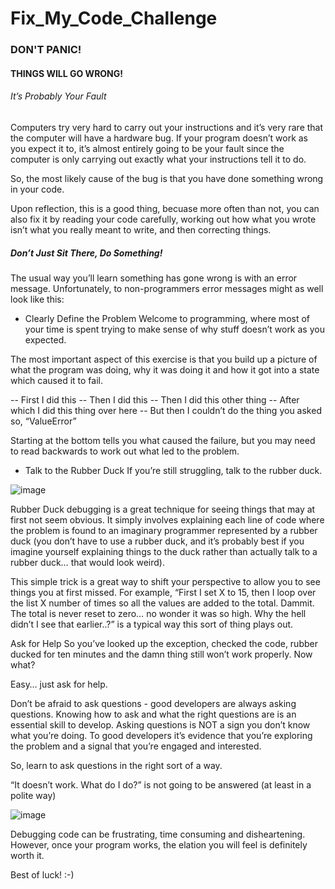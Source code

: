 # Fix_My_Code_Challenge 
### DON'T PANIC!
#### THINGS WILL GO WRONG!

###### It’s Probably Your Fault
Computers try very hard to carry out your instructions and it’s very rare that the computer will have a hardware bug. If your program doesn’t work as you expect it to, it’s almost entirely going to be your fault since the computer is only carrying out exactly what your instructions tell it to do.

So, the most likely cause of the bug is that you have done something wrong in your code.

Upon reflection, this is a good thing, becuase more often than not, you can also fix it by reading your code carefully, working out how what you wrote isn’t what you really meant to write, and then correcting things.

##### Don’t Just Sit There, Do Something!
The usual way you’ll learn something has gone wrong is with an error message. Unfortunately, to non-programmers error messages might as well look like this:

- Clearly Define the Problem
Welcome to programming, where most of your time is spent trying to make sense of why stuff doesn’t work as you expected.

The most important aspect of this exercise is that you build up a picture of what the program was doing, why it was doing it and how it got into a state which caused it to fail.

--  First I did this
--  Then I did this
--  Then I did this other thing
--  After which I did this thing over here
--  But then I couldn’t do the thing you asked so, “ValueError”

Starting at the bottom tells you what caused the failure, but you may need to read backwards to work out what led to the problem.

- Talk to the Rubber Duck
If you’re still struggling, talk to the rubber duck.

![image](https://user-images.githubusercontent.com/105078661/221299228-f2da2ab8-7f38-4b8d-b537-5d02f2c9d992.png)

Rubber Duck debugging is a great technique for seeing things that may at first not seem obvious. It simply involves explaining each line of code where the problem is found to an imaginary programmer represented by a rubber duck (you don’t have to use a rubber duck, and it’s probably best if you imagine yourself explaining things to the duck rather than actually talk to a rubber duck… that would look weird).

This simple trick is a great way to shift your perspective to allow you to see things you at first missed. For example, “First I set X to 15, then I loop over the list X number of times so all the values are added to the total. Dammit. The total is never reset to zero… no wonder it was so high. Why the hell didn’t I see that earlier..?” is a typical way this sort of thing plays out.

Ask for Help
So you’ve looked up the exception, checked the code, rubber ducked for ten minutes and the damn thing still won’t work properly. Now what?

Easy… just ask for help.

Don’t be afraid to ask questions - good developers are always asking questions. Knowing how to ask and what the right questions are is an essential skill to develop. Asking questions is NOT a sign you don’t know what you’re doing. To good developers it’s evidence that you’re exploring the problem and a signal that you’re engaged and interested.

So, learn to ask questions in the right sort of a way.

“It doesn’t work. What do I do?” is not going to be answered (at least in a polite way)

![image](https://user-images.githubusercontent.com/105078661/221299512-6a635881-6107-4fad-b0fe-a345af55632c.png)

Debugging code can be frustrating, time consuming and disheartening. However, once your program works, the elation you will feel is definitely worth it.

Best of luck! :-)
